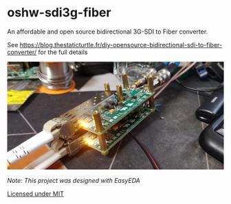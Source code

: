 # oshw-sdi3g-fiber

An affordable and open source bidirectional 3G-SDI to Fiber converter.

See https://blog.thestaticturtle.fr/diy-opensource-bidirectional-sdi-to-fiber-converter/ for the full details

![V4](res/IMG_20241028_183558.jpg)

*Note: This project was designed with EasyEDA*

[Licensed under MIT](LICENSE)